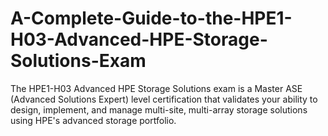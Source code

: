# A-Complete-Guide-to-the-HPE1-H03-Advanced-HPE-Storage-Solutions-Exam
The HPE1-H03 Advanced HPE Storage Solutions exam is a Master ASE (Advanced Solutions Expert) level certification that validates your ability to design, implement, and manage multi-site, multi-array storage solutions using HPE's advanced storage portfolio. 
